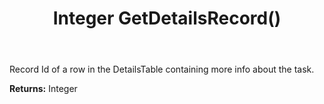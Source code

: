 ﻿---
uid: crmscript_ref_NSBatchTaskInfo_GetDetailsRecord
title: Integer GetDetailsRecord()
intellisense: NSBatchTaskInfo.GetDetailsRecord
keywords: NSBatchTaskInfo, GetDetailsRecord
so.topic: reference
---

Record Id of a row in the DetailsTable containing more info about the task.

**Returns:** Integer


